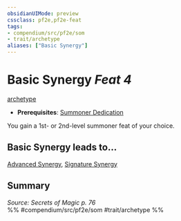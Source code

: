 ```yaml
---
obsidianUIMode: preview
cssclass: pf2e,pf2e-feat
tags:
- compendium/src/pf2e/som
- trait/archetype
aliases: ["Basic Synergy"]
---
```

# Basic Synergy  *Feat 4*  
[archetype](../../Rules/traits/archetype.md)  

- **Prerequisites**: [Summoner Dedication](summoner-dedication-som.md)

You gain a 1st- or 2nd-level summoner feat of your choice.

## Basic Synergy leads to...

[Advanced Synergy](advanced-synergy-som.md), [Signature Synergy](signature-synergy-som.md)

## Summary

*Source: Secrets of Magic p. 76*  
%% #compendium/src/pf2e/som #trait/archetype %%